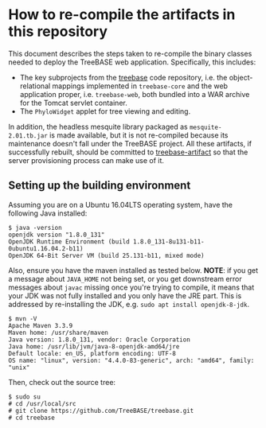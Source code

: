 How to re-compile the artifacts in this repository
==================================================

This document describes the steps taken to re-compile the binary classes needed to deploy the TreeBASE web application.
Specifically, this includes:

- The key subprojects from the [treebase](https://github.com/TreeBASE/treebase) code repository, i.e. the object-relational 
  mappings implemented in `treebase-core` and the web application proper, i.e. `treebase-web`, both bundled into a WAR archive 
  for the Tomcat servlet container.
- The `PhyloWidget` applet for tree viewing and editing.

In addition, the headless mesquite library packaged as `mesquite-2.01.tb.jar` is made available, but it is not 
re-compiled because its maintenance doesn't fall under the TreeBASE project. All these artifacts, if successfully rebuilt,
should be committed to [treebase-artifact](https://github.com/naturalis/treebase-artifact) so that the server provisioning
process can make use of it.

Setting up the building environment
-----------------------------------

Assuming you are on a Ubuntu 16.04LTS operating system, have the following Java installed:

    $ java -version
    openjdk version "1.8.0_131"
    OpenJDK Runtime Environment (build 1.8.0_131-8u131-b11-0ubuntu1.16.04.2-b11)
    OpenJDK 64-Bit Server VM (build 25.131-b11, mixed mode)

Also, ensure you have the maven installed as tested below. **NOTE**: if you get a message about 
`JAVA_HOME` not being set, or you get downstream error messages about `javac` missing once you're 
trying to compile, it means that your JDK was not fully installed and you only have the JRE part.
This is addressed by re-installing the JDK, e.g. `sudo apt install openjdk-8-jdk`.

    $ mvn -V
    Apache Maven 3.3.9
    Maven home: /usr/share/maven
    Java version: 1.8.0_131, vendor: Oracle Corporation
    Java home: /usr/lib/jvm/java-8-openjdk-amd64/jre
    Default locale: en_US, platform encoding: UTF-8
    OS name: "linux", version: "4.4.0-83-generic", arch: "amd64", family: "unix"

Then, check out the source tree:

    $ sudo su
    # cd /usr/local/src
    # git clone https://github.com/TreeBASE/treebase.git
    # cd treebase
